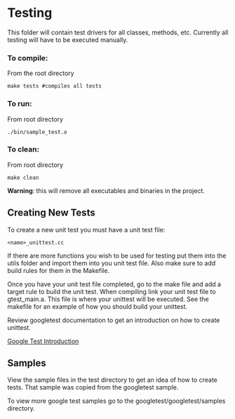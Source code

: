 
# Testing
This folder will contain test drivers for all classes, methods, etc. Currently all testing will have to be executed manually.

### To compile:
From the root directory
```
make tests #compiles all tests
```

### To run:
From root directory
```
./bin/sample_test.o
```

### To clean:
From root directory
```
make clean 
```
**Warning**: this will remove all executables and binaries in the project.

## Creating New Tests
To create a new unit test you must have a unit test file:
```
<name>_unittest.cc
```
If there are more functions you wish to be used for testing put them into the utils folder and import them into you unit test file. Also make sure to add build rules for them in the Makefile.

Once you have your unit test file completed, go to the make file and add a target rule to build the unit test. When compiling link your unit test file to gtest_main.a. This file is where your unittest will be executed. See the makefile for an example of how you should build your unittest.

Review googletest documentation to get an introduction on how to create unittest.

[Google Test Introduction](https://github.com/google/googletest/blob/master/googletest/docs/Primer.md)



## Samples
View the sample files in the test directory to get an idea of how to create tests. That sample was copied from the googletest sample.

To view more google test samples go to the googletest/googletest/samples directory.
